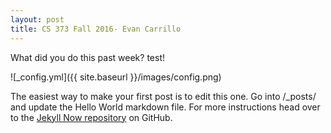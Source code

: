 ```yaml
---
layout: post
title: CS 373 Fall 2016- Evan Carrillo 
---
```


What did you do this past week?
test!

![_config.yml]({{ site.baseurl }}/images/config.png)

The easiest way to make your first post is to edit this one. Go into /_posts/ and update the Hello World markdown file. For more instructions head over to the [Jekyll Now repository](https://github.com/barryclark/jekyll-now) on GitHub.
